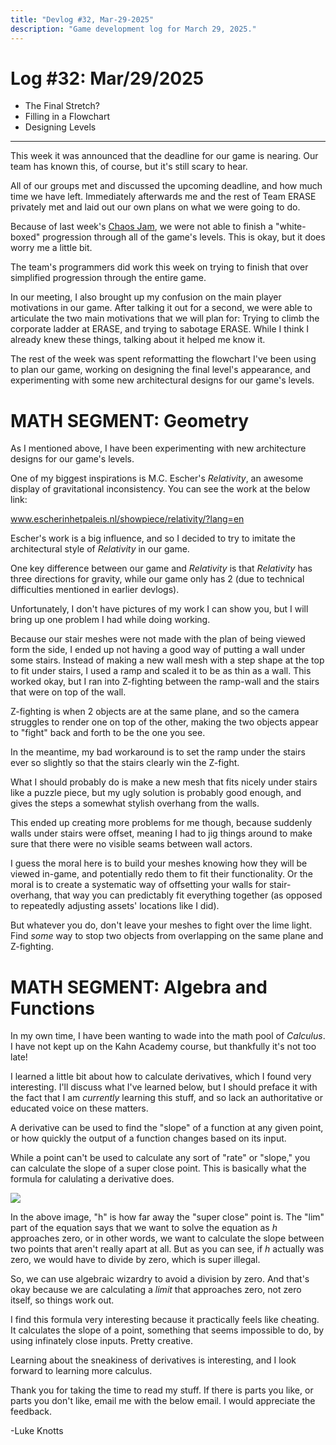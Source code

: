 ```yaml
---
title: "Devlog #32, Mar-29-2025"
description: "Game development log for March 29, 2025."
---
```


# Log <span class="date">#</span>32: <span class="date">Mar/29/2025</span>

<ul>
<li class="summary">The Final Stretch?</li>
<li class="summary">Filling in a Flowchart</li>
<li class="summary">Designing Levels</li>
</ul>

---

This week it was announced that the deadline for our game is nearing. Our team has known this, of course, but it's still scary to hear.

All of our groups met and discussed the upcoming deadline, and how much time we have left. Immediately afterwards me and the rest of Team ERASE privately met and laid out our own plans on what we were going to do.

Because of last week's <a href="/devlog/mar-18-2025" class="inline-link">Chaos Jam</a>, we were not able to finish a "white-boxed" progression through all of the game's levels. This is okay, but it does worry me a little bit.

The team's programmers did work this week on trying to finish that over simplified progression through the entire game.

In our meeting, I also brought up my confusion on the main player motivations in our game. After talking it out for a second, we were able to articulate the two main motivations that we will plan for: Trying to climb the corporate ladder at ERASE, and trying to sabotage ERASE. While I think I already knew these things, talking about it helped me know it.

The rest of the week was spent reformatting the flowchart I've been using to plan our game, working on designing the final level's appearance, and experimenting with some new architectural designs for our game's levels.

<h1>MATH SEGMENT: Geometry</h1>

As I mentioned above, I have been experimenting with new architecture designs for our game's levels.

One of my biggest inspirations is M.C. Escher's <i>Relativity</i>, an awesome display of gravitational inconsistency. You can see the work at the below link:

<a href="https://www.escherinhetpaleis.nl/showpiece/relativity/?lang=en">www.escherinhetpaleis.nl/showpiece/relativity/?lang=en</a>

Escher's work is a big influence, and so I decided to try to imitate the architectural style of <i>Relativity</i> in our game.

One key difference between our game and <i>Relativity</i> is that <i>Relativity</i> has three directions for gravity, while our game only has 2 (due to technical difficulties mentioned in earlier devlogs).

Unfortunately, I don't have pictures of my work I can show you, but I will bring up one problem I had while doing working.

Because our stair meshes were not made with the plan of being viewed form the side, I ended up not having a good way of putting a wall under some stairs. Instead of making a new wall mesh with a step shape at the top to fit under stairs, I used a ramp and scaled it to be as thin as a wall. This worked okay, but I ran into Z-fighting between the ramp-wall and the stairs that were on top of the wall.

Z-fighting is when 2 objects are at the same plane, and so the camera struggles to render one on top of the other, making the two objects appear to "fight" back and forth to be the one you see.

In the meantime, my bad workaround is to set the ramp under the stairs ever so slightly so that the stairs clearly win the Z-fight.

What I should probably do is make a new mesh that fits nicely under stairs like a puzzle piece, but my ugly solution is probably good enough, and gives the steps a somewhat stylish overhang from the walls.

This ended up creating more problems for me though, because suddenly walls under stairs were offset, meaning I had to jig things around to make sure that there were no visible seams between wall actors.

I guess the moral here is to build your meshes knowing how they will be viewed in-game, and potentially redo them to fit their functionality. Or the moral is to create a systematic way of offsetting your walls for stair-overhang, that way you can predictably fit everything together (as opposed to repeatedly adjusting assets' locations like I did).

But whatever you do, don't leave your meshes to fight over the lime light. Find <i>some</i> way to stop two objects from overlapping on the same plane and Z-fighting.

<h1>MATH SEGMENT: Algebra and Functions</h1>

In my own time, I have been wanting to wade into the math pool of <i>Calculus</i>. I have not kept up on the Kahn Academy course, but thankfully it's not too late!

I learned a little bit about how to calculate derivatives, which I found very interesting. I'll discuss what I've learned below, but I should preface it with the fact that I am <i>currently</i> learning this stuff, and so lack an authoritative or educated voice on these matters.

A derivative can be used to find the "slope" of a function at any given point, or how quickly the output of a function changes based on its input.

While a point can't be used to calculate any sort of "rate" or "slope," you can calculate the slope of a super close point. This is basically what the formula for calulating a derivative does.

<img src="/images/derivativeformula.png"></img>

In the above image, "h" is how far away the "super close" point is. The "lim" part of the equation says that we want to solve the equation as <i>h</i> approaches zero, or in other words, we want to calculate the slope between two points that aren't really apart at all. But as you can see, if <i>h</i> actually was zero, we would have to divide by zero, which is super illegal.

So, we can use algebraic wizardry to avoid a division by zero. And that's okay because we are calculating a <i>limit</i> that approaches zero, not zero itself, so things work out.

I find this formula very interesting because it practically feels like cheating. It calculates the slope of a point, something that seems impossible to do, by using infinately close inputs. Pretty creative.

Learning about the sneakiness of derivatives is interesting, and I look forward to learning more calculus.

Thank you for taking the time to read my stuff. If there is parts you like, or parts you don't like, email me with the below email. I would appreciate the feedback.

<p class="signature">-Luke Knotts</p>
